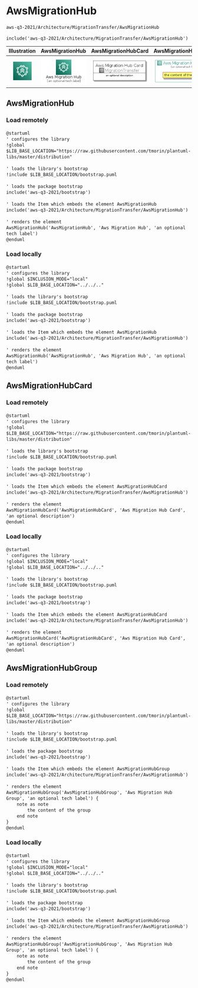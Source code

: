 # AwsMigrationHub


```text
aws-q3-2021/Architecture/MigrationTransfer/AwsMigrationHub
```

```text
include('aws-q3-2021/Architecture/MigrationTransfer/AwsMigrationHub')
```



| Illustration | AwsMigrationHub | AwsMigrationHubCard | AwsMigrationHubGroup |
| :---: | :---: | :---: | :---: |
| ![illustration for Illustration](../../../aws-q3-2021/Architecture/MigrationTransfer/AwsMigrationHub.png) | ![illustration for AwsMigrationHub](../../../aws-q3-2021/Architecture/MigrationTransfer/AwsMigrationHub.Local.png) | ![illustration for AwsMigrationHubCard](../../../aws-q3-2021/Architecture/MigrationTransfer/AwsMigrationHubCard.Local.png) | ![illustration for AwsMigrationHubGroup](../../../aws-q3-2021/Architecture/MigrationTransfer/AwsMigrationHubGroup.Local.png) |




## AwsMigrationHub

### Load remotely
```plantuml
@startuml
' configures the library
!global $LIB_BASE_LOCATION="https://raw.githubusercontent.com/tmorin/plantuml-libs/master/distribution"

' loads the library's bootstrap
!include $LIB_BASE_LOCATION/bootstrap.puml

' loads the package bootstrap
include('aws-q3-2021/bootstrap')

' loads the Item which embeds the element AwsMigrationHub
include('aws-q3-2021/Architecture/MigrationTransfer/AwsMigrationHub')

' renders the element
AwsMigrationHub('AwsMigrationHub', 'Aws Migration Hub', 'an optional tech label')
@enduml
```

### Load locally
```plantuml
@startuml
' configures the library
!global $INCLUSION_MODE="local"
!global $LIB_BASE_LOCATION="../../.."

' loads the library's bootstrap
!include $LIB_BASE_LOCATION/bootstrap.puml

' loads the package bootstrap
include('aws-q3-2021/bootstrap')

' loads the Item which embeds the element AwsMigrationHub
include('aws-q3-2021/Architecture/MigrationTransfer/AwsMigrationHub')

' renders the element
AwsMigrationHub('AwsMigrationHub', 'Aws Migration Hub', 'an optional tech label')
@enduml
```

## AwsMigrationHubCard

### Load remotely
```plantuml
@startuml
' configures the library
!global $LIB_BASE_LOCATION="https://raw.githubusercontent.com/tmorin/plantuml-libs/master/distribution"

' loads the library's bootstrap
!include $LIB_BASE_LOCATION/bootstrap.puml

' loads the package bootstrap
include('aws-q3-2021/bootstrap')

' loads the Item which embeds the element AwsMigrationHubCard
include('aws-q3-2021/Architecture/MigrationTransfer/AwsMigrationHub')

' renders the element
AwsMigrationHubCard('AwsMigrationHubCard', 'Aws Migration Hub Card', 'an optional description')
@enduml
```

### Load locally
```plantuml
@startuml
' configures the library
!global $INCLUSION_MODE="local"
!global $LIB_BASE_LOCATION="../../.."

' loads the library's bootstrap
!include $LIB_BASE_LOCATION/bootstrap.puml

' loads the package bootstrap
include('aws-q3-2021/bootstrap')

' loads the Item which embeds the element AwsMigrationHubCard
include('aws-q3-2021/Architecture/MigrationTransfer/AwsMigrationHub')

' renders the element
AwsMigrationHubCard('AwsMigrationHubCard', 'Aws Migration Hub Card', 'an optional description')
@enduml
```

## AwsMigrationHubGroup

### Load remotely
```plantuml
@startuml
' configures the library
!global $LIB_BASE_LOCATION="https://raw.githubusercontent.com/tmorin/plantuml-libs/master/distribution"

' loads the library's bootstrap
!include $LIB_BASE_LOCATION/bootstrap.puml

' loads the package bootstrap
include('aws-q3-2021/bootstrap')

' loads the Item which embeds the element AwsMigrationHubGroup
include('aws-q3-2021/Architecture/MigrationTransfer/AwsMigrationHub')

' renders the element
AwsMigrationHubGroup('AwsMigrationHubGroup', 'Aws Migration Hub Group', 'an optional tech label') {
    note as note
        the content of the group
    end note
}
@enduml
```

### Load locally
```plantuml
@startuml
' configures the library
!global $INCLUSION_MODE="local"
!global $LIB_BASE_LOCATION="../../.."

' loads the library's bootstrap
!include $LIB_BASE_LOCATION/bootstrap.puml

' loads the package bootstrap
include('aws-q3-2021/bootstrap')

' loads the Item which embeds the element AwsMigrationHubGroup
include('aws-q3-2021/Architecture/MigrationTransfer/AwsMigrationHub')

' renders the element
AwsMigrationHubGroup('AwsMigrationHubGroup', 'Aws Migration Hub Group', 'an optional tech label') {
    note as note
        the content of the group
    end note
}
@enduml
```

